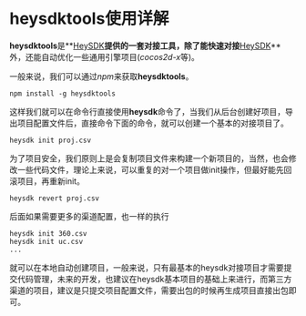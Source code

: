 heysdktools使用详解
===

**heysdktools**是**[HeySDK](http://www.heysdk.com)**提供的一套对接工具，除了能快速对接**[HeySDK](http://www.heysdk.com)**外，还能自动优化一些通用引擎项目(*cocos2d-x*等)。

一般来说，我们可以通过*npm*来获取**heysdktools**。

```
npm install -g heysdktools
```

这样我们就可以在命令行直接使用**heysdk**命令了，当我们从后台创建好项目，导出项目配置文件后，直接命令下面的命令，就可以创建一个基本的对接项目了。

```
heysdk init proj.csv
```

为了项目安全，我们原则上是会复制项目文件来构建一个新项目的，当然，也会修改一些代码文件，理论上来说，可以重复的对一个项目做init操作，但最好能先回滚项目，再重新init。

```
heysdk revert proj.csv
```

后面如果需要更多的渠道配置，也一样的执行

```
heysdk init 360.csv
heysdk init uc.csv
...
```

就可以在本地自动创建项目，一般来说，只有最基本的heysdk对接项目才需要提交代码管理，未来的开发，也建议在heysdk基本项目的基础上来进行，而第三方渠道的项目，建议是只提交项目配置文件，需要出包的时候再生成项目直接出包即可。